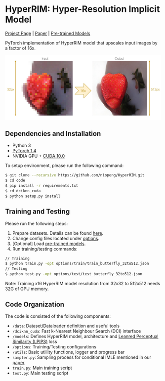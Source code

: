 # HyperRIM: Hyper-Resolution Implicit Model

[Project Page][project] | [Paper][paper] | [Pre-trained Models][pretrain]

PyTorch implementation of HyperRIM model that upscales input images by a factor of 16x.

![Intro](../website/Teaser.jpg)

## Dependencies and Installation

- Python 3
- [PyTorch 1.4](https://pytorch.org)
- NVIDIA GPU + [CUDA 10.0](https://developer.nvidia.com/cuda-downloads)

To setup environment, please run the following command:
```sh
$ git clone --recursive https://github.com/niopeng/HyperRIM.git
$ cd code
$ pip install -r requirements.txt
$ cd dciknn_cuda
$ python setup.py install
```

## Training and Testing
Please run the following steps:
1. Prepare datasets. Details can be found [here][data].
2. Change config files located under [options][options].
3. [Optional] Load [pre-trained models][pretrain].
4. Run training/testing commands:
```sh
// Training
$ python train.py -opt options/train/train_butterfly_32to512.json
// Testing
$ python test.py -opt options/test/test_butterfly_32to512.json
```
Note: Training x16 HyperRIM model resolution from 32x32 to 512x512 needs 32G of GPU memory.


## Code Organization
The code is consisted of the following components:
- `/data`: Dataset/Dataloader definition and useful tools
- `/dciknn_cuda`: Fast k-Nearest Neighbour Search (DCI) interface
- `/models`: Defines HyperRIM model, architecture and [Leanred Perceptual Similarity (LPIPS)](https://github.com/richzhang/PerceptualSimilarity) loss
- `/options`: Training/Testing configurations
- `/utils`: Basic utlility functions, logger and progress bar
- `sampler.py`: Sampling process for conditional IMLE mentioned in our [paper][paper]
- `train.py`: Main training script
- `test.py`: Main testing script

[project]:https://niopeng.github.io/HyperRIM/
[paper]: https://arxiv.org/
[pretrain]: https://github.com/niopeng/HyperRIM/experiments/pretrained_models
[options]:https://github.com/niopeng/HyperRIM/codes/options
[data]:https://github.com/niopeng/HyperRIM/codes/data
